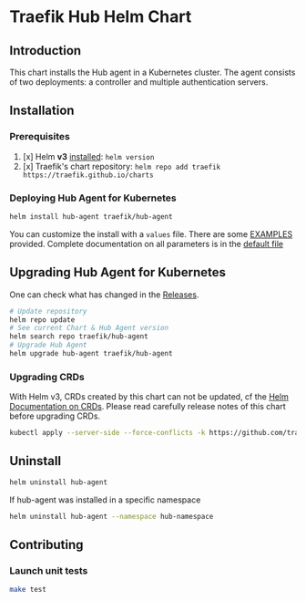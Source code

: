 # Traefik Hub Helm Chart

## Introduction

This chart installs the Hub agent in a Kubernetes cluster.
The agent consists of two deployments: a controller and multiple authentication servers.

## Installation

### Prerequisites

1. [x] Helm **v3** [installed](https://helm.sh/docs/using_helm/#installing-helm): `helm version`
2. [x] Traefik's chart repository: `helm repo add traefik https://traefik.github.io/charts`

### Deploying Hub Agent for Kubernetes

```bash
helm install hub-agent traefik/hub-agent
```

You can customize the install with a `values` file. There are some [EXAMPLES](./EXAMPLES.md) provided.
Complete documentation on all parameters is in the [default file](./hub-agent/values.yaml)

## Upgrading Hub Agent for Kubernetes

One can check what has changed in the [Releases](https://github.com/traefik/hub-helm-chart/releases).

```bash
# Update repository
helm repo update
# See current Chart & Hub Agent version
helm search repo traefik/hub-agent
# Upgrade Hub Agent
helm upgrade hub-agent traefik/hub-agent
```

### Upgrading CRDs

With Helm v3, CRDs created by this chart can not be updated, cf the [Helm Documentation on CRDs](https://helm.sh/docs/chart_best_practices/custom_resource_definitions). Please read carefully release notes of this chart before upgrading CRDs.

```bash
kubectl apply --server-side --force-conflicts -k https://github.com/traefik/hub-helm-chart/hub-agent/crds/
```

## Uninstall

```bash
helm uninstall hub-agent
```

If hub-agent was installed in a specific namespace

```bash
helm uninstall hub-agent --namespace hub-namespace
```

## Contributing 

### Launch unit tests

```bash
make test
```
